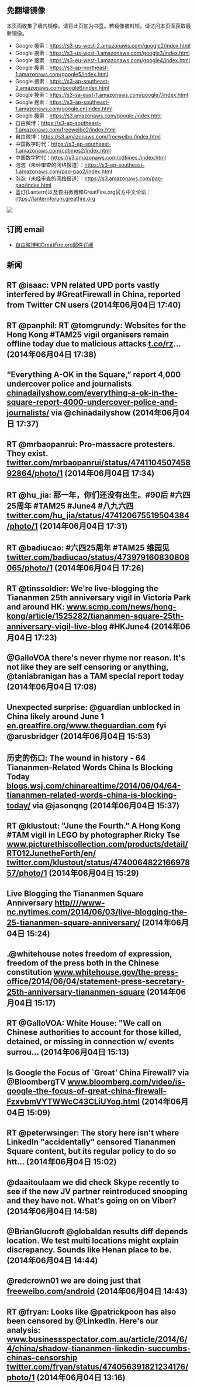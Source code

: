 ## 免翻墙镜像
本页面收集了墙内镜像。请将此页加为书签。若镜像被封锁，请访问本页面获取最新镜像。
* Google 搜索：https://s3-us-west-2.amazonaws.com/google2/index.html
* Google 搜索：https://s3-us-west-1.amazonaws.com/google3/index.html
* Google 搜索：https://s3-eu-west-1.amazonaws.com/google4/index.html
* Google 搜索：https://s3-ap-northeast-1.amazonaws.com/google5/index.html
* Google 搜索：https://s3-ap-southeast-2.amazonaws.com/google6/index.html
* Google 搜索：https://s3-sa-east-1.amazonaws.com/google7/index.html
* Google 搜索：https://s3-ap-southeast-1.amazonaws.com/google.cn/index.html
* Google 搜索：https://s3.amazonaws.com/google./index.html
* 自由微博：https://s3-ap-southeast-1.amazonaws.com/freeweibo2/index.html
* 自由微博：https://s3.amazonaws.com/freeweibo./index.html
* 中国数字时代：https://s3-ap-southeast-1.amazonaws.com/cdtimes2/index.html
* 中国数字时代：https://s3.amazonaws.com/cdtimes./index.html
* 泡泡（未经审查的网络报道）：https://s3-ap-southeast-1.amazonaws.com/pao-pao2/index.html
* 泡泡（未经审查的网络报道）：https://s3.amazonaws.com/pao-pao/index.html
* 蓝灯(Lantern)以及自由微博和GreatFire.org官方中文论坛：https://lanternforum.greatfire.org

<img src="https://raw.githubusercontent.com/greatfire/z/master/logos.gif" />

## 订阅 email
* <a href="https://greatfire.us7.list-manage.com/subscribe?u=854fca58782082e0cbdf204a0&id=c78949b93c">自由微博和GreatFire.org邮件订阅</a>
    
## 新闻
RT @isaac: VPN related UPD ports vastly interfered by #GreatFirewall in China, reported from Twitter CN users (2014年06月04日 17:40)
 ---
RT @panphil: RT @tomgrundy: Websites for the Hong Kong #TAM25 vigil organisers remain offline today due to malicious attacks <a href="http://t.co/rz">t.co/rz</a>… (2014年06月04日 17:38)
 ---
“Everything A-OK in the Square,” report 4,000 undercover police and journalists <a href="http://chinadailyshow.com/everything-a-ok-in-the-square-report-4000-undercover-police-and-journalists/">chinadailyshow.com/everything-a-ok-in-the-square-report-4000-undercover-police-and-journalists/</a> via @chinadailyshow (2014年06月04日 17:37)
 ---
RT @mrbaopanrui: Pro-massacre protesters. They exist. <a href="https://twitter.com/mrbaopanrui/status/474110450745892864/photo/1">twitter.com/mrbaopanrui/status/474110450745892864/photo/1</a> (2014年06月04日 17:34)
 ---
RT @hu_jia: 那一年，你们还没有出生。#90后 #六四25周年 #TAM25 #June4 #八九六四 <a href="https://twitter.com/hu_jia/status/474120675519504384/photo/1">twitter.com/hu_jia/status/474120675519504384/photo/1</a> (2014年06月04日 17:31)
 ---
RT @badiucao: #六四25周年 #TAM25 维园见 <a href="https://twitter.com/badiucao/status/473979160830808065/photo/1">twitter.com/badiucao/status/473979160830808065/photo/1</a> (2014年06月04日 17:26)
 ---
RT @tinssoldier: We're live-blogging the Tiananmen 25th anniversary vigil in Victoria Park and around HK: <a href="http://www.scmp.com/news/hong-kong/article/1525282/tiananmen-square-25th-anniversary-vigil-live-blog">www.scmp.com/news/hong-kong/article/1525282/tiananmen-square-25th-anniversary-vigil-live-blog</a> #HKJune4 (2014年06月04日 17:23)
 ---
@GalloVOA there's never rhyme nor reason. It's not like they are self censoring or anything, @taniabranigan has a TAM special report today (2014年06月04日 17:08)
 ---
Unexpected surprise: @guardian unblocked in China likely around June 1 <a href="https://en.greatfire.org/www.theguardian.com">en.greatfire.org/www.theguardian.com</a> fyi @arusbridger (2014年06月04日 15:53)
 ---
历史的伤口: The wound in history - 64 Tiananmen-Related Words China Is Blocking Today <a href="http://blogs.wsj.com/chinarealtime/2014/06/04/64-tiananmen-related-words-china-is-blocking-today/">blogs.wsj.com/chinarealtime/2014/06/04/64-tiananmen-related-words-china-is-blocking-today/</a> via @jasonqng (2014年06月04日 15:37)
 ---
RT @klustout: "June the Fourth." A Hong Kong #TAM vigil in LEGO by photographer Ricky Tse <a href="http://www.picturethiscollection.com/products/detail/RT012JunetheForth/en/">www.picturethiscollection.com/products/detail/RT012JunetheForth/en/</a> <a href="https://twitter.com/klustout/status/474006482216697857/photo/1">twitter.com/klustout/status/474006482216697857/photo/1</a> (2014年06月04日 15:29)
 ---
Live Blogging the Tiananmen Square Anniversary <a href="HTTP://http:////www-nc.nytimes.com/2014/06/03/live-blogging-the-25-tiananmen-square-anniversary/?=_php=true&_type=blogs&_php=true&_type=blogs&_php=true&_type=blogs&_php=true&_type=blogs&_php=true&_type=blogs&_php=true&_type=blogs&_php=true&_type=blogs&smid=tw-share&_r=6&">http////www-nc.nytimes.com/2014/06/03/live-blogging-the-25-tiananmen-square-anniversary/</a> (2014年06月04日 15:24)
 ---
.@whitehouse notes freedom of expression, freedom of the press both in the Chinese constitution <a href="http://www.whitehouse.gov/the-press-office/2014/06/04/statement-press-secretary-25th-anniversary-tiananmen-square">www.whitehouse.gov/the-press-office/2014/06/04/statement-press-secretary-25th-anniversary-tiananmen-square</a> (2014年06月04日 15:17)
 ---
RT @GalloVOA: White House: "We call on Chinese authorities to account for those killed, detained, or missing in connection w/ events surrou… (2014年06月04日 15:13)
 ---
Is Google the Focus of `Great’ China Firewall? via @BloombergTV <a href="http://www.bloomberg.com/video/is-google-the-focus-of-great-china-firewall-FzxvbmVYTWWcC43CLiUYog.html">www.bloomberg.com/video/is-google-the-focus-of-great-china-firewall-FzxvbmVYTWWcC43CLiUYog.html</a> (2014年06月04日 15:09)
 ---
RT @peterwsinger: The story here isn't where LinkedIn "accidentally" censored Tiananmen Square content, but its regular policy to do so
htt… (2014年06月04日 15:02)
 ---
@daaitoulaam we did check Skype recently to see if the new JV partner reintroduced snooping and they have not. What's going on on Viber? (2014年06月04日 14:58)
 ---
@BrianGlucroft @globaldan results diff depends location. We test multi locations might explain discrepancy. Sounds like Henan place to be. (2014年06月04日 14:44)
 ---
@redcrown01 we are doing just that <a href="https://freeweibo.com/android">freeweibo.com/android</a> (2014年06月04日 14:43)
 ---
RT @fryan: Looks like @patrickpoon has also been censored by @LinkedIn. Here's our analysis: <a href="http://www.businessspectator.com.au/article/2014/6/4/china/shadow-tiananmen-linkedin-succumbs-chinas-censorship">www.businessspectator.com.au/article/2014/6/4/china/shadow-tiananmen-linkedin-succumbs-chinas-censorship</a> <a href="https://twitter.com/fryan/status/474056391821234176/photo/1">twitter.com/fryan/status/474056391821234176/photo/1</a> (2014年06月04日 13:16)
 ---
